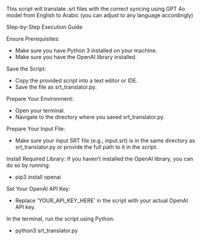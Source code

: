 This script will translate .srt files with the correct syncing using GPT 4o model from English to Arabic (you can adjust to any language accordingly)

Step-by-Step Execution Guide

Ensure Prerequisites:
- Make sure you have Python 3 installed on your machine.
- Make sure you have the OpenAI library installed.


Save the Script:
- Copy the provided script into a text editor or IDE.
- Save the file as srt_translator.py.

Prepare Your Environment:
- Open your terminal.
- Navigate to the directory where you saved srt_translator.py.

Prepare Your Input File:
- Make sure your input SRT file (e.g., input.srt) is in the same directory as srt_translator.py or provide the full path to it in the script.

Install Required Library:
If you haven’t installed the OpenAI library, you can do so by running:
- pip3 install openai

Set Your OpenAI API Key:
- Replace 'YOUR_API_KEY_HERE' in the script with your actual OpenAI API key.


In the terminal, run the script using Python:
- python3 srt_translator.py
